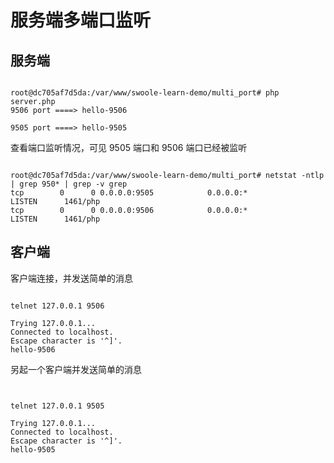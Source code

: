 # 服务端多端口监听

## 服务端

```shell

root@dc705af7d5da:/var/www/swoole-learn-demo/multi_port# php server.php
9506 port ====> hello-9506

9505 port ====> hello-9505

```

查看端口监听情况，可见 9505 端口和 9506 端口已经被监听

```shell

root@dc705af7d5da:/var/www/swoole-learn-demo/multi_port# netstat -ntlp | grep 950* | grep -v grep
tcp        0      0 0.0.0.0:9505            0.0.0.0:*               LISTEN      1461/php
tcp        0      0 0.0.0.0:9506            0.0.0.0:*               LISTEN      1461/php

```

## 客户端

客户端连接，并发送简单的消息

```shell

telnet 127.0.0.1 9506

Trying 127.0.0.1...
Connected to localhost.
Escape character is '^]'.
hello-9506

```

另起一个客户端并发送简单的消息

```shell


telnet 127.0.0.1 9505

Trying 127.0.0.1...
Connected to localhost.
Escape character is '^]'.
hello-9505

```
